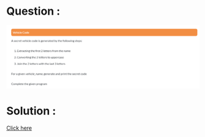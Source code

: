 # Question :
![vehicle code](https://github.com/prabhu30/coding/blob/main/Edyst/Python%20-%20Intro%20to%20Advanced/02_The%20Basics/20_vehicle%20code/image.png)

# Solution :
[Click here](https://github.com/prabhu30/coding/blob/main/Edyst/Python%20-%20Intro%20to%20Advanced/02_The%20Basics/20_vehicle%20code/solution.py)
